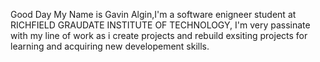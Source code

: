 Good Day My Name is Gavin Algin,I'm a software enigneer student at RICHFIELD GRAUDATE INSTITUTE OF TECHNOLOGY,
I'm very passinate with my line of work as i create projects and rebuild exsiting projects for learning and acquiring new developement skills.

<!---
GavinAlgin/GavinAlgin is a ✨ special ✨ repository because its `README.md` (this file) appears on your GitHub profile.
You can click the Preview link to take a look at your changes.
--->
